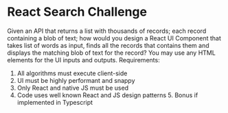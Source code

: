 # React Search Challenge

Given an API that returns a list with thousands of records; each record containing a blob of text; how would you design a React UI Component that takes list of words as input, finds all the records that contains them and displays the matching blob of text for the record? You may use any HTML elements for the UI inputs and outputs.
 Requirements:
1. All algorithms must execute client-side
2. UI must be highly performant and snappy
3. Only React and native JS must be used
4. Code uses well known React and JS design patterns 5. Bonus if implemented in Typescript